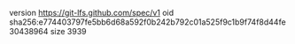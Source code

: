 version https://git-lfs.github.com/spec/v1
oid sha256:e774403797fe5bb6d68a592f0b242b792c01a525f9c1b9f74f8d44fe30438964
size 3939
